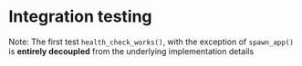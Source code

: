 # Integration testing

Note: The first test `health_check_works()`, with the exception of `spawn_app()` is **entirely decoupled** from the underlying implementation details

